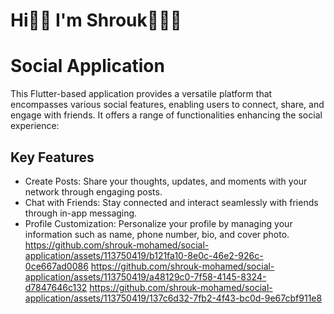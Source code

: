 # Hi👋🏻 I'm Shrouk👩🏻‍💻
# Social Application
This Flutter-based application provides a versatile platform that encompasses various social features, enabling users to connect, share, and engage with friends. It offers a range of functionalities enhancing the social experience:

## Key Features
- Create Posts: Share your thoughts, updates, and moments with your network through engaging posts.
- Chat with Friends: Stay connected and interact seamlessly with friends through in-app messaging.
- Profile Customization: Personalize your profile by managing your information such as name, phone number, bio, and cover photo.
 
  https://github.com/shrouk-mohamed/social-application/assets/113750419/b121fa10-8e0c-46e2-926c-0ce667ad0086
  https://github.com/shrouk-mohamed/social-application/assets/113750419/a48129c0-7f58-4145-8324-d7847646c132
  https://github.com/shrouk-mohamed/social-application/assets/113750419/137c6d32-7fb2-4f43-bc0d-9e67cbf911e8
